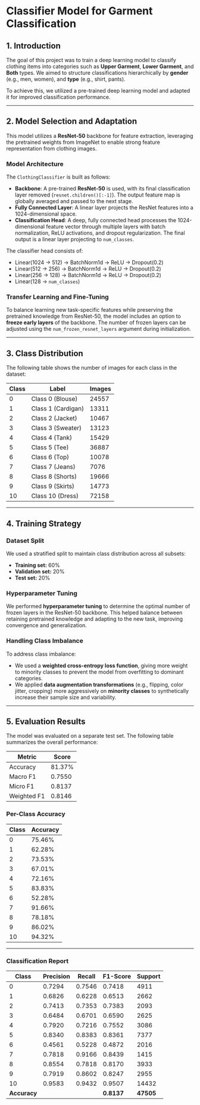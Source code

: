 # Classifier Model for Garment Classification

## 1. Introduction
The goal of this project was to train a deep learning model to classify clothing items into categories such as **Upper Garment**, **Lower Garment**, and **Both** types. We aimed to structure classifications hierarchically by **gender** (e.g., men, women), and **type** (e.g., shirt, pants).

To achieve this, we utilized a pre-trained deep learning model and adapted it for improved classification performance.

---

## 2. Model Selection and Adaptation

This model utilizes a **ResNet-50** backbone for feature extraction, leveraging the pretrained weights from ImageNet to enable strong feature representation from clothing images.

### **Model Architecture**
The `ClothingClassifier` is built as follows:

- **Backbone**: A pre-trained **ResNet-50** is used, with its final classification layer removed (`resnet.children()[:-1]`). The output feature map is globally averaged and passed to the next stage.
- **Fully Connected Layer**: A linear layer projects the ResNet features into a 1024-dimensional space.
- **Classification Head**: A deep, fully connected head processes the 1024-dimensional feature vector through multiple layers with batch normalization, ReLU activations, and dropout regularization. The final output is a linear layer projecting to `num_classes`.

The classifier head consists of:
- Linear(1024 → 512) → BatchNorm1d → ReLU → Dropout(0.2)
- Linear(512 → 256) → BatchNorm1d → ReLU → Dropout(0.2)
- Linear(256 → 128) → BatchNorm1d → ReLU → Dropout(0.2)
- Linear(128 → `num_classes`)

### **Transfer Learning and Fine-Tuning**
To balance learning new task-specific features while preserving the pretrained knowledge from ResNet-50, the model includes an option to **freeze early layers** of the backbone. The number of frozen layers can be adjusted using the `num_frozen_resnet_layers` argument during initialization.

---

## 3. Class Distribution

The following table shows the number of images for each class in the dataset:

| Class | Label     | Images |
|-------|-----------|--------|
| 0     | Class 0 (Blouse)      | 24557 |
| 1     | Class 1 (Cardigan)    | 13311 |
| 2     | Class 2 (Jacket)      | 10467 |
| 3     | Class 3 (Sweater)     | 13123 |
| 4     | Class 4 (Tank)        | 15429 |
| 5     | Class 5 (Tee)         | 36887 |
| 6     | Class 6 (Top)         | 10078 |
| 7     | Class 7 (Jeans)       | 7076  |
| 8     | Class 8 (Shorts)      | 19666 |
| 9     | Class 9 (Skirts)      | 14773 |
| 10    | Class 10 (Dress)      | 72158 |

---

## 4. Training Strategy

### **Dataset Split**
We used a stratified split to maintain class distribution across all subsets:
- **Training set:** 60%
- **Validation set:** 20%
- **Test set:** 20%

### **Hyperparameter Tuning**
We performed **hyperparameter tuning** to determine the optimal number of frozen layers in the ResNet-50 backbone. This helped balance between retaining pretrained knowledge and adapting to the new task, improving convergence and generalization.

### **Handling Class Imbalance**
To address class imbalance:
- We used a **weighted cross-entropy loss function**, giving more weight to minority classes to prevent the model from overfitting to dominant categories.
- We applied **data augmentation transformations** (e.g., flipping, color jitter, cropping) more aggressively on **minority classes** to synthetically increase their sample size and variability.

---

## 5. Evaluation Results

The model was evaluated on a separate test set. The following table summarizes the overall performance:

| Metric        | Score   |
|---------------|---------|
| Accuracy      | 81.37%  |
| Macro F1      | 0.7550  |
| Micro F1      | 0.8137  |
| Weighted F1   | 0.8146  |

### **Per-Class Accuracy**

| Class | Accuracy |
|-------|----------|
| 0     | 75.46%   |
| 1     | 62.28%   |
| 2     | 73.53%   |
| 3     | 67.01%   |
| 4     | 72.16%   |
| 5     | 83.83%   |
| 6     | 52.28%   |
| 7     | 91.66%   |
| 8     | 78.18%   |
| 9     | 86.02%   |
| 10    | 94.32%   |

---

### **Classification Report**
| Class | Precision | Recall | F1-Score | Support |
|-------|-----------|--------|----------|---------|
| 0     | 0.7294    | 0.7546 | 0.7418   | 4911    |
| 1     | 0.6826    | 0.6228 | 0.6513   | 2662    |
| 2     | 0.7413    | 0.7353 | 0.7383   | 2093    |
| 3     | 0.6484    | 0.6701 | 0.6590   | 2625    |
| 4     | 0.7920    | 0.7216 | 0.7552   | 3086    |
| 5     | 0.8340    | 0.8383 | 0.8361   | 7377    |
| 6     | 0.4561    | 0.5228 | 0.4872   | 2016    |
| 7     | 0.7818    | 0.9166 | 0.8439   | 1415    |
| 8     | 0.8554    | 0.7818 | 0.8170   | 3933    |
| 9     | 0.7919    | 0.8602 | 0.8247   | 2955    |
| 10    | 0.9583    | 0.9432 | 0.9507   | 14432   |
| **Accuracy** |       |        | **0.8137** | **47505** |